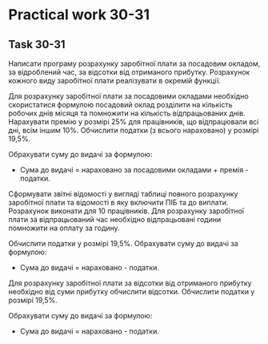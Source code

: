 # Practical work 30-31

## Task 30-31
Написати програму розрахунку заробітної плати за посадовим окладом, за відроблений час, за відсотки від отриманого прибутку. Розрахунок кожного виду заробітної плати реалізувати в окремій функції.

Для розрахунку заробітної плати за посадовими окладами необхідно скористатися формулою посадовий оклад розділити на кількість робочих днів місяця та помножити на кількість відпрацьованих днів. Нарахувати премію у розмірі 25% для працівників, що відпрацювали всі дні, всім іншим 10%. Обчислити податки (з всього нараховано) у розмірі 19,5%.

Обрахувати суму до видачі за формулою:
- Сума до видачі = нараховано за посадовими окладами + премія - податки.

Сформувати звітні відомості у вигляді таблиці повного розрахунку заробітної плати та відомості в яку включити ПІБ та до виплати. Розрахунок виконати для 10 працівників. 
Для розрахунку 	заробітної плати за відпрацьований час необхідно відпрацьовані години помножити на оплату за годину.

Обчислити податки  у розмірі 19,5%. Обрахувати суму до видачі за формулою:
- Сума до видачі = нараховано - податки.

Для розрахунку 	заробітної плати за відсотки від отриманого прибутку необхідно від суми прибутку обчислити відсотки. Обчислити податки у розмірі 19,5%.

Обрахувати суму до видачі за формулою:
- Сума до видачі = нараховано - податки.
